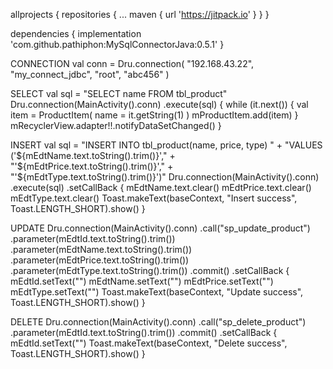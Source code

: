 allprojects {
  repositories {
    ...
    maven { url 'https://jitpack.io' }
  }
}
  

dependencies {
   implementation 'com.github.pathiphon:MySqlConnectorJava:0.5.1'
}




CONNECTION
    val conn = Dru.connection(
        "192.168.43.22",
        "my_connect_jdbc",
        "root",
        "abc456"
    )

SELECT
        val sql = "SELECT name FROM tbl_product"
        Dru.connection(MainActivity().conn)
            .execute(sql) {
                while (it.next()) {
                    val item = ProductItem(
                        name = it.getString(1)
                    )
                    mProductItem.add(item)
                }
                mRecyclerView.adapter!!.notifyDataSetChanged()
            }
      
INSERT
            val sql = "INSERT INTO tbl_product(name, price, type) " +
                    "VALUES ('${mEdtName.text.toString().trim()}'," +
                    "'${mEdtPrice.text.toString().trim()}'," +
                    "'${mEdtType.text.toString().trim()}')"
            Dru.connection(MainActivity().conn)
                .execute(sql)
                .setCallBack {
                    mEdtName.text.clear()
                    mEdtPrice.text.clear()
                    mEdtType.text.clear()
                    Toast.makeText(baseContext, "Insert success", Toast.LENGTH_SHORT).show()
                }
      
UPDATE
            Dru.connection(MainActivity().conn)
                .call("sp_update_product")
                .parameter(mEdtId.text.toString().trim())
                .parameter(mEdtName.text.toString().trim())
                .parameter(mEdtPrice.text.toString().trim())
                .parameter(mEdtType.text.toString().trim())
                .commit()
                .setCallBack {
                    mEdtId.setText("")
                    mEdtName.setText("")
                    mEdtPrice.setText("")
                    mEdtType.setText("")
                    Toast.makeText(baseContext, "Update success", Toast.LENGTH_SHORT).show()
                }
      
DELETE
            Dru.connection(MainActivity().conn)
                .call("sp_delete_product")
                .parameter(mEdtId.text.toString().trim())
                .commit()
                .setCallBack {
                    mEdtId.setText("")
                    Toast.makeText(baseContext, "Delete success", Toast.LENGTH_SHORT).show()
                }
